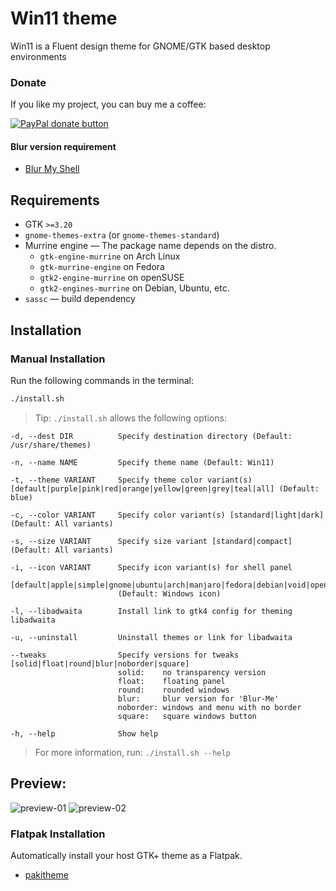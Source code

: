 # Win11 theme

Win11 is a Fluent design theme for GNOME/GTK based desktop environments

### Donate

If you like my project, you can buy me a coffee:

<span class="paypal"><a href="https://www.paypal.me/yeyushengfan258" title="Donate to this project using Paypal"><img src="https://www.paypalobjects.com/webstatic/mktg/Logo/pp-logo-100px.png" alt="PayPal donate button" /></a></span>


#### Blur version requirement

- [Blur My Shell](https://github.com/aunetx/blur-my-shell)

## Requirements

- GTK `>=3.20`
- `gnome-themes-extra` (or `gnome-themes-standard`)
- Murrine engine — The package name depends on the distro.
  - `gtk-engine-murrine` on Arch Linux
  - `gtk-murrine-engine` on Fedora
  - `gtk2-engine-murrine` on openSUSE
  - `gtk2-engines-murrine` on Debian, Ubuntu, etc.
- `sassc` — build dependency

## Installation

### Manual Installation

Run the following commands in the terminal:

```sh
./install.sh
```

> Tip: `./install.sh` allows the following options:

```
-d, --dest DIR          Specify destination directory (Default: /usr/share/themes)

-n, --name NAME         Specify theme name (Default: Win11)

-t, --theme VARIANT     Specify theme color variant(s) [default|purple|pink|red|orange|yellow|green|grey|teal|all] (Default: blue)

-c, --color VARIANT     Specify color variant(s) [standard|light|dark] (Default: All variants)

-s, --size VARIANT      Specify size variant [standard|compact] (Default: All variants)

-i, --icon VARIANT      Specify icon variant(s) for shell panel
                        [default|apple|simple|gnome|ubuntu|arch|manjaro|fedora|debian|void|opensuse|popos|mxlinux|zorin|endeavouros|tux|nixos]
                        (Default: Windows icon)

-l, --libadwaita        Install link to gtk4 config for theming libadwaita

-u, --uninstall         Uninstall themes or link for libadwaita

--tweaks                Specify versions for tweaks [solid|float|round|blur|noborder|square]
                        solid:    no transparency version
                        float:    floating panel
                        round:    rounded windows
                        blur:     blur version for 'Blur-Me'
                        noborder: windows and menu with no border
                        square:   square windows button

-h, --help              Show help
```

> For more information, run: `./install.sh --help`

## Preview:
![preview-01](backgrounds/previews/preview-01.png?raw=true)
![preview-02](backgrounds/previews/preview-02.png?raw=true)

### Flatpak Installation

Automatically install your host GTK+ theme as a Flatpak.

- [pakitheme](https://github.com/refi64/pakitheme)

